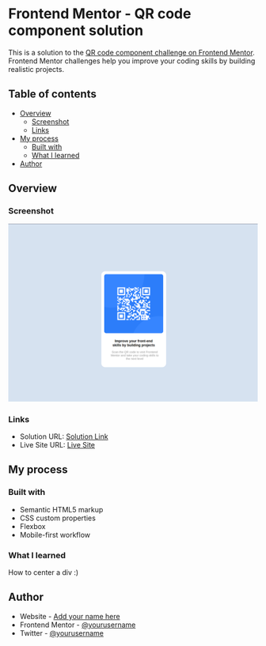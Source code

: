 # Frontend Mentor - QR code component solution

This is a solution to the [QR code component challenge on Frontend Mentor](https://www.frontendmentor.io/challenges/qr-code-component-iux_sIO_H). Frontend Mentor challenges help you improve your coding skills by building realistic projects.

## Table of contents

- [Overview](#overview)
  - [Screenshot](#screenshot)
  - [Links](#links)
- [My process](#my-process)
  - [Built with](#built-with)
  - [What I learned](#what-i-learned)
- [Author](#author)

## Overview

### Screenshot

![](./screenshot.png)

### Links

- Solution URL: [Solution Link](https://www.frontendmentor.io/solutions/qrcodechallenge-2yrrbnQaig)
- Live Site URL: [Live Site](https://animated-sfogliatella-b57d23.netlify.app)

## My process

### Built with

- Semantic HTML5 markup
- CSS custom properties
- Flexbox
- Mobile-first workflow

### What I learned

How to center a div :)

## Author

- Website - [Add your name here](https://www.your-site.com)
- Frontend Mentor - [@yourusername](https://www.frontendmentor.io/profile/yourusername)
- Twitter - [@yourusername](https://www.twitter.com/yourusername)
